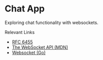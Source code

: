 # Chat App

Exploring chat functionality with websockets.

Relevant Links

- [RFC 6455](https://tools.ietf.org/html/rfc6455)
- [The WebSocket API (MDN)](https://developer.mozilla.org/en-US/docs/Web/API/WebSockets_API)
- [Websocket (Go)](https://pkg.go.dev/golang.org/x/net/websocket)

